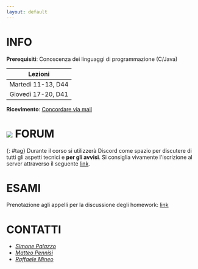 ```yaml
---
layout: default
---
```


# INFO

**Prerequisiti**: Conoscenza dei linguaggi di programmazione (C/Java)  

| Lezioni            |
| :----------------: |
| Martedì 11-13, D44 |
| Giovedì 17-20, D41 |

**Ricevimento**: [Concordare via mail](#staff) 

# ![](https://img.shields.io/badge/-7289DA?style=flat&logo=discord&logoColor=white) FORUM 
{: #tag}
Durante il corso si utilizzerà Discord come spazio per discutere di tutti gli aspetti tecnici e **per gli avvisi**. Si consiglia vivamente l'iscrizione al server attraverso il seguente [link](https://discord.gg/2nmkEMKbDw).

# ESAMI

Prenotazione agli appelli per la discussione degli homework: [link](https://calendly.com/simone-palazzo/esami-wp-2023)

# CONTATTI

- *[Simone Palazzo](mailto:simone.palazzo@unict.it)*
- *[Matteo Pennisi](mailto:matteo.pennisi@phd.unict.it)*
- *[Raffaele Mineo](mailto:raffaele.mineo@phd.unict.it)*
